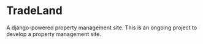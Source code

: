 # TradeLand
A django-powered property management site.
This is an ongoing project to develop a property management site.
